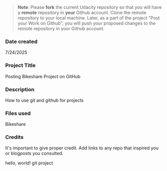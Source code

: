 >**Note**: Please **fork** the current Udacity repository so that you will have a **remote** repository in **your** Github account. Clone the remote repository to your local machine. Later, as a part of the project "Post your Work on Github", you will push your proposed changes to the remote repository in your Github account.

### Date created
7/24/2025

### Project Title
Posting Bikeshare Project on GitHub

### Description
How to use git and github for projects

### Files used
Bikeshare

### Credits
It's important to give proper credit. Add links to any repo that inspired you or blogposts you consulted.

hello, world!
git project